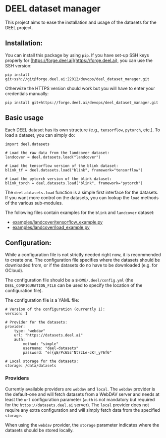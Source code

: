 # DEEL dataset manager

This project aims to ease the installation and usage of the datasets for the DEEL
project.

## Installation:

You can install this package by using `pip`. If you have set-up SSH keys properly
for [https://forge.deel.ai](https://forge.deel.ai), you can use the SSH version:

```
pip install git+ssh://git@forge.deel.ai:22012/devops/deel_dataset_manager.git
```

Otherwize the HTTPS version should work but you will have to enter your credentials
manually:

```
pip install git+https://forge.deel.ai/devops/deel_dataset_manager.git
```


## Basic usage

Each DEEL dataset has its own structure (e.g., `tensorflow`, `pytorch`, etc.). To load
a dataset, you can simply do:

```
import deel.datasets

# Load the raw data from the landcover dataset:
landcover = deel.datasets.load("landcover")

# Load the tensorflow version of the blink dataset:
blink_tf = deel.datasets.load("blink", framework="tensorflow")

# Load the pytorch version of the blink dataset:
blink_torch = deel.datasets.load("blink", framework="pytorch")
```

The `deel.datasets.load` function is a simple first interface for the datasets. If you
want more control on the datasets, you can lookup the `load` methods of the various
sub-modules.

The following files contain examples for the `blink` and `landcover` dataset:

- [examples/landcover/tensorflow_example.py](examples/landcover/tensorflow_example.py)
- [examples/landcover/load_example.py](examples/landcover/load_example.py)

## Configuration:

While a configuration file is not strictly needed right now, it is recommended to create
one. The configuration file specifies where the datasets should be downloaded from, or
if the datasets do no have to be downloaded (e.g. for GCloud).

The configuration file should be a `$HOME/.deel/config.yml` (the `DEEL_CONFIGURATION_FILE`
can be used to specify the location of the configuration file).

The configuration file is a YAML file:

```
# Version of the configuration (currently 1):
version: 1

# Provider for the datasets:
provider:
    type: "webdav"
    url: "https://datasets.deel.ai"
    auth:
        method: "simple"
        username: "deel-datasets"
        password: "e]{qE/Pc65z'Nt?zLe-cK!_y?6f6"

# Local storage for the datasets:
storage: /data/datasets
```

### Providers

Currently available providers are `webdav` and `local`. The `webdav` provider is the
default-one and will fetch datasets from a WebDAV server and needs at least the `url`
configuration parameter (`auth` is not mandatory but required for the `https://datasets.deel.ai`
server). The `local` provider does not require any extra configuration and will simply
fetch data from the specified `storage`.

When using the `webdav` provider, the `storage` parameter indicates where the datasets
should be stored locally.
